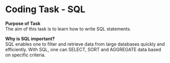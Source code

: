 # Coding Task - SQL

**Purpose of Task** </br>
The aim of this task is to learn how to write SQL statements.

**Why is SQL important?** </br>
SQL enables one to filter and retrieve data from large databases quickly and efficiently. With SQL, one can SELECT, SORT and AGGREGATE data based on specific criteria.
